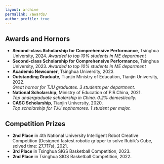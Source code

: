 ```yaml
---
layout: archive
permalink: /awards/
author_profile: true
---
```


## Awards and Hornors
* **Second-class Scholarship for Comprehensive Performance**, Tsinghua University, 2024.
  *Awarded to top 10% students in ME department*
* **Second-class Scholarship for Comprehensive Performance**, Tsinghua University, 2023.
   *Awarded to top 10% students in ME department*
* **Academic Newcomer**, Tsinghua University, 2023.
* **Outstanding Graduate**, Tianjin Ministry of Education, Tianjin University, 2022.  
  *Great hornor for TJU graduates. 3 students per department.*
* **National Scholarship**, Ministry of Education of P.R.China, 2021.  
  *Top undergraduate scholarship in China. 0.2% domestically.*
* **CASC Scholarship**, Tianjin University, 2020.  
  *Top scholarship for TJU sophomores. 1 student per major.*

## Competition Prizes
* **2nd Place** in 4th National University Intelligent Robot Creative Competition (Designed fastest robotic gripper to solve Rubik’s Cube, solved time: 27.717s), 2021.
* **3rd Place** in Tsinghua SIGS Basketball Competition, 2023.
* **2nd Place** in Tsinghua SIGS Basketball Competition, 2022.
